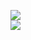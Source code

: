 [![](https://img.shields.io/badge/Made%20With-Github%20Spray-lightgrey.svg?style=for-the-badge&logo=github)](https://github.com/Annihil/github-spray#81)  
[![](https://i.imgur.com/2DrTn0Z.gif)](https://github.com/Annihil/github-spray)